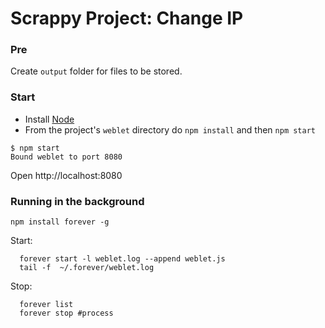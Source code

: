 # Scrappy Project: Change IP #

### Pre ###

Create `output` folder for files to be stored.

### Start ###

* Install [Node](http://www.scala-sbt.org)
* From the project's `weblet` directory do `npm install` and then `npm start`

```
$ npm start
Bound weblet to port 8080
```

Open http://localhost:8080

### Running in the background ###

`npm install forever -g`

Start:
```
  forever start -l weblet.log --append weblet.js
  tail -f  ~/.forever/weblet.log
```

Stop:
```
  forever list
  forever stop #process
```
